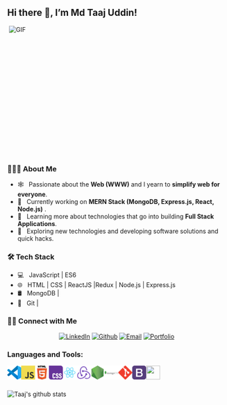 
<h2> Hi there 👋, I’m Md Taaj Uddin!</h2>
 <img align="right" alt="GIF" src="https://github.com/taajuddin/taajuddin/blob/master/taaj1.gif?raw=true" width="500" height="320" />

<h3> 👨🏻‍💻 About Me </h3>

- 🕸️ &nbsp; Passionate about the **Web (WWW)** and I yearn to **simplify web for everyone**.
- 🔭 &nbsp; Currently working on **MERN Stack (MongoDB, Express.js, React, Node.js)** .
- 🌱 &nbsp; Learning more about technologies that go into building **Full Stack Applications**.
- 🤔 &nbsp; Exploring new technologies and developing software solutions and quick hacks.


<h3>🛠 Tech Stack</h3>

- 💻 &nbsp; JavaScript | ES6 
- 🌐 &nbsp; HTML | CSS | ReactJS |Redux | Node.js | Express.js
- 🛢 &nbsp; MongoDB |
- 🔧 &nbsp; Git |

<h3> 🤝🏻 Connect with Me </h3>

<p align="center">
<a href="https://www.linkedin.com/in/md-taaj-uddin-80258617b/"><img alt="LinkedIn" src="https://img.shields.io/badge/LinkedIn-Md%20Taaj%20Uddin-blue?style=flat&logo=linkedin"></a>
<a href="https://github.com/taajuddin"><img alt="Github" src="https://img.shields.io/badge/GitHub-taajuddin-blue?style=flat&logo=github"></a>
<a href="mailto:taajraza12@gmail.com"><img alt="Email" src="https://img.shields.io/badge/Email-taajraza12%40gmail.com-blue?style=flat&logo=gmail"></a>
<a href="https://taajuddin.github.io/portfolio-taaj/"><img alt="Portfolio" src="https://img.shields.io/badge/portfolio-taajuddin-blue?style=flat&logo=website"></a>
 
</p>

### Languages and Tools:

<img align="left" height="32" width="32" src="https://raw.githubusercontent.com/github/explore/80688e429a7d4ef2fca1e82350fe8e3517d3494d/topics/visual-studio-code/visual-studio-code.png" />
<img align="left" height="32" width="32" src="https://raw.githubusercontent.com/github/explore/80688e429a7d4ef2fca1e82350fe8e3517d3494d/topics/javascript/javascript.png" />
<img align="left" height="32" width="32" src="https://raw.githubusercontent.com/github/explore/80688e429a7d4ef2fca1e82350fe8e3517d3494d/topics/html/html.png" />
<img align="left" height="32" width="32" src="https://raw.githubusercontent.com/github/explore/80688e429a7d4ef2fca1e82350fe8e3517d3494d/topics/css/css.png" />
<img align="left" height="32" width="32" src="https://raw.githubusercontent.com/github/explore/80688e429a7d4ef2fca1e82350fe8e3517d3494d/topics/react/react.png" />
<img align="left" height="32" width="32" src="https://raw.githubusercontent.com/github/explore/80688e429a7d4ef2fca1e82350fe8e3517d3494d/topics/redux/redux.png" />
<img align="left" height="32" width="32" src="https://raw.githubusercontent.com/github/explore/80688e429a7d4ef2fca1e82350fe8e3517d3494d/topics/nodejs/nodejs.png" />
<img align="left" height="32" width="32" src="https://raw.githubusercontent.com/github/explore/80688e429a7d4ef2fca1e82350fe8e3517d3494d/topics/mongodb/mongodb.png" />
<img align="left" height="32" width="32" src="https://raw.githubusercontent.com/github/explore/80688e429a7d4ef2fca1e82350fe8e3517d3494d/topics/git/git.png" />
<img align="left" height="32" width="32" src="https://raw.githubusercontent.com/github/explore/80688e429a7d4ef2fca1e82350fe8e3517d3494d/topics/bootstrap/bootstrap.png" />
<img align="left" height="32" width="32" src="https://cdn.jsdelivr.net/npm/simple-icons@v3/icons/github.svg" />

<br/>
<br/>

###
![Taaj's github stats](https://github-readme-stats.vercel.app/api?username=taajuddin&show_icons=true&theme=radical&bg_color=#ffffff)
